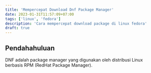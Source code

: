 ```yaml
---
title: 'Mempercepat Download Dnf Package Manager'
date: 2023-01-31T11:57:09+07:00
tags: ['linux', 'fedora']
description: 'Cara mempercepat download package di linux fedora'
draft: true
---
```


## Pendahahuluan

DNF adalah package manager yang digunakan oleh distribusi Linux berbasis RPM (RedHat Package Manager).

